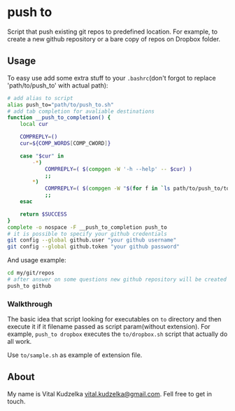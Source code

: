 # push to

Script that push existing git repos to predefined location. For example, to
create a new github repository or a bare copy of repos on Dropbox folder.

## Usage

To easy use add some extra stuff to your `.bashrc`(don't forgot to replace
'path/to/push_to' with actual path):

```bash
# add alias to script
alias push_to="path/to/push_to.sh"
# add tab completion for avaliable destinations
function __push_to_completion() {
    local cur

    COMPREPLY=()
    cur=${COMP_WORDS[COMP_CWORD]}

    case "$cur" in
        -*)
            COMPREPLY=( $(compgen -W '-h --help' -- $cur) )
            ;;
        *)
            COMPREPLY=( $(compgen -W "$(for f in `ls path/to/push_to/to | grep .sh$`; do echo ${f%.sh}; done)" -- $cur) )
            ;;
    esac

    return $SUCCESS
}
complete -o nospace -F __push_to_completion push_to
# it is possible to specify your github credentials
git config --global github.user "your github username"
git config --global github.token "your github password"
```

And usage example:

```bash
cd my/git/repos
# after answer on some questions new github repository will be created
push_to github
```

### Walkthrough

The basic idea that script looking for executables on `to` directory and then
execute it if it filename passed as script param(without extension). For
example, `push_to dropbox` executes the `to/dropbox.sh` script that actually do
all work.

Use `to/sample.sh` as example of extension file.

## About

My name is Vital Kudzelka <vital.kudzelka@gmail.com>. Fell free to get in
touch.
